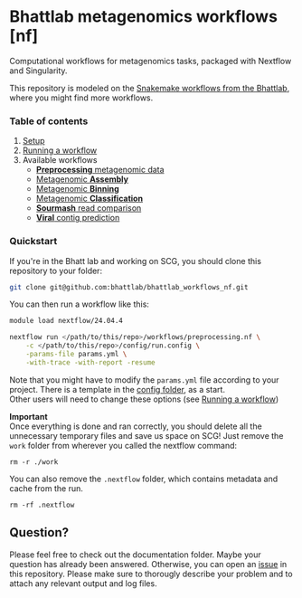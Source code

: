 # Bhattlab metagenomics workflows [nf]
Computational workflows for metagenomics tasks, packaged with Nextflow and 
Singularity.

This repository is modeled on the [Snakemake workflows from the 
Bhattlab](https://github.com/bhattlab/bhattlab_workflows), where you might 
find more workflows. 

### Table of contents

 1. [Setup](documentation/setup.md)
 2. [Running a workflow](documentation/running.md)
 3. Available workflows
    - [**Preprocessing** metagenomic data](documentation/preprocessing.md)
    - [Metagenomic **Assembly**](documentation/assembly.md)
    - [Metagenomic **Binning**](documentation/binning.md)
    - [Metagenomic **Classification**](documentation/classification.md)
    - [**Sourmash** read comparison](documentation/sourmash.md)
    - [**Viral** contig prediction](manual/viral.md) 

### Quickstart

If you're in the Bhatt lab and working on SCG, you should clone this 
repository to your folder:
```bash
git clone git@github.com:bhattlab/bhattlab_workflows_nf.git
```
You can then run a workflow like this:

```bash
module load nextflow/24.04.4

nextflow run </path/to/this/repo>/workflows/preprocessing.nf \
	-c </path/to/this/repo>/config/run.config \
	-params-file params.yml \
	-with-trace -with-report -resume
```

Note that you might have to modify the `params.yml` 
file according to your project. There is a template in the [config 
folder](config/params.yml), as a start.  
Other users will need to change these options (see [Running a 
workflow](documentation/running.md))


**Important**  
Once everything is done and ran correctly, you should delete all the 
unnecessary temporary files and save us space on SCG! 
Just remove the `work` folder from wherever you called the nextflow command: 
```
rm -r ./work
```
You can also remove the `.nextflow` folder, which contains metadata and cache 
from the run. 
```
rm -rf .nextflow 
```


## Question?

Please feel free to check out the documentation folder. Maybe your question 
has already been answered.
Otherwise, you can open an 
[issue](https://github.com/jakob-wirbel/bhattlab_workflows_nf/issues/new) 
in this repository. Please make sure to thorougly describe your problem 
and to attach any relevant output and log files.
